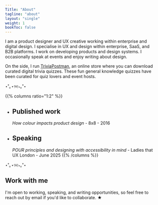 ```yaml
---
Title: "About"
tagline: "about"
layout: "single"
weight: 1
bookToc: false
---
```


I am a product designer and UX creative working within enterprise and digital design. I specialise in UX and design within enterprise, SaaS, and B2B platforms. I work on developing products and design systems. I occasionally speak at events and enjoy writing about design.

On the side, I run [TriviaPostman](https://triviapostman.com/), an online store where you can download curated digital trivia quizzes. These fun general knowledge quizzes have been curated for quiz lovers and event hosts.

⋆˚｡⋆୨୧⋆｡˚⋆

{{% columns ratio="1:2" %}}

- ## Published work

  *How colour impacts product design* - 8x8 - 2016

- ## Speaking

  *POUR principles and designing with accessibility in mind* - Ladies that UX London - June 2025
{{% /columns %}}

⋆˚｡⋆୨୧⋆｡˚⋆

## Work with me

I'm open to working, speaking, and writing opportunities, so feel free to reach out by email if you'd like to collaborate. ★
